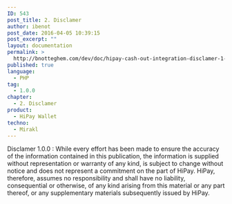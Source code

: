 ```yaml
---
ID: 543
post_title: 2. Disclamer
author: ibenot
post_date: 2016-04-05 10:39:15
post_excerpt: ""
layout: documentation
permalink: >
  http://bnotteghem.com/dev/doc/hipay-cash-out-integration-disclamer-1-0-0/
published: true
language:
  - PHP
tag:
  - 1.0.0
chapter:
  - 2. Disclamer
product:
  - HiPay Wallet
techno:
  - Mirakl
---
```

Disclamer 1.0.0 : While every effort has been made to ensure the accuracy of the information contained in this publication, the information is supplied without representation or warranty of any kind, is subject to change without notice and does not represent a commitment on the part of HiPay. HiPay, therefore, assumes no responsibility and shall have no liability, consequential or otherwise, of any kind arising from this material or any part thereof, or any supplementary materials subsequently issued by HiPay.